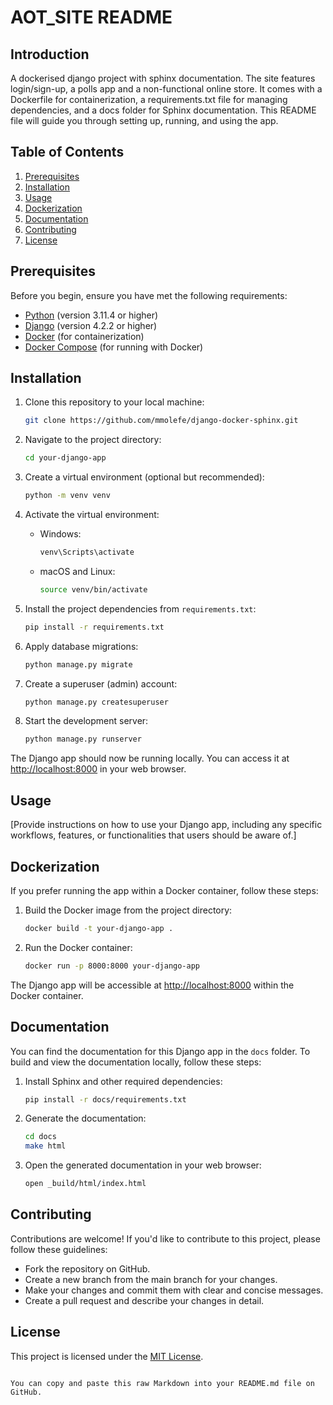 # AOT_SITE README

## Introduction

A dockerised django project with sphinx documentation. The site features login/sign-up, a polls app and a non-functional online store. It comes with a Dockerfile for containerization, a requirements.txt file for managing dependencies, and a docs folder for Sphinx documentation. This README file will guide you through setting up, running, and using the app.

## Table of Contents

1. [Prerequisites](#prerequisites)
2. [Installation](#installation)
3. [Usage](#usage)
4. [Dockerization](#dockerization)
5. [Documentation](#documentation)
6. [Contributing](#contributing)
7. [License](#license)

## Prerequisites

Before you begin, ensure you have met the following requirements:

- [Python](https://www.python.org/downloads/) (version 3.11.4 or higher)
- [Django](https://www.djangoproject.com/download/) (version 4.2.2 or higher)
- [Docker](https://docs.docker.com/get-docker/) (for containerization)
- [Docker Compose](https://docs.docker.com/compose/install/) (for running with Docker)

## Installation

1. Clone this repository to your local machine:

   ```bash
   git clone https://github.com/mmolefe/django-docker-sphinx.git
   ```

2. Navigate to the project directory:

   ```bash
   cd your-django-app
   ```

3. Create a virtual environment (optional but recommended):

   ```bash
   python -m venv venv
   ```

4. Activate the virtual environment:

   - Windows:

     ```bash
     venv\Scripts\activate
     ```

   - macOS and Linux:

     ```bash
     source venv/bin/activate
     ```

5. Install the project dependencies from `requirements.txt`:

   ```bash
   pip install -r requirements.txt
   ```

6. Apply database migrations:

   ```bash
   python manage.py migrate
   ```

7. Create a superuser (admin) account:

   ```bash
   python manage.py createsuperuser
   ```

8. Start the development server:

   ```bash
   python manage.py runserver
   ```

The Django app should now be running locally. You can access it at [http://localhost:8000](http://localhost:8000) in your web browser.

## Usage

[Provide instructions on how to use your Django app, including any specific workflows, features, or functionalities that users should be aware of.]

## Dockerization

If you prefer running the app within a Docker container, follow these steps:

1. Build the Docker image from the project directory:

   ```bash
   docker build -t your-django-app .
   ```

2. Run the Docker container:

   ```bash
   docker run -p 8000:8000 your-django-app
   ```

The Django app will be accessible at [http://localhost:8000](http://localhost:8000) within the Docker container.

## Documentation

You can find the documentation for this Django app in the `docs` folder. To build and view the documentation locally, follow these steps:

1. Install Sphinx and other required dependencies:

   ```bash
   pip install -r docs/requirements.txt
   ```

2. Generate the documentation:

   ```bash
   cd docs
   make html
   ```

3. Open the generated documentation in your web browser:

   ```bash
   open _build/html/index.html
   ```

## Contributing

Contributions are welcome! If you'd like to contribute to this project, please follow these guidelines:

- Fork the repository on GitHub.
- Create a new branch from the main branch for your changes.
- Make your changes and commit them with clear and concise messages.
- Create a pull request and describe your changes in detail.

## License

This project is licensed under the [MIT License](LICENSE).
```

You can copy and paste this raw Markdown into your README.md file on GitHub.
